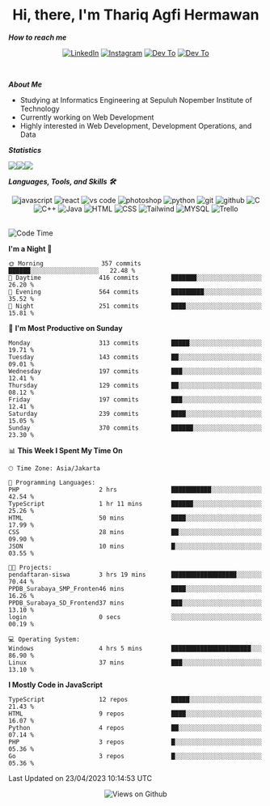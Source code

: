 <div align="center">
  <h1>Hi, there, I'm Thariq Agfi Hermawan</h1>
</div>


***How to reach me***
<p align='center'>
   <a href="https://www.linkedin.com/in/thariqagfihermawan" target="_blank"><img src="https://img.shields.io/badge/LinkedIn-0077B5?style=for-the-badge&logo=linkedin&logoColor=white" alt="LinkedIn"></a>
   <a href="https://www.instagram.com/thoriqagfi" target="_blank"><img src="https://img.shields.io/badge/Instagram-E4405F?style=for-the-badge&logo=instagram&logoColor=white" alt="Instagram"></a>
   <a href="https://medium.com/@thoriq.aghfi60" target="_blank"><img src="https://img.shields.io/badge/Medium-12100E?style=for-the-badge&logo=medium&logoColor=white" alt="Dev To"></a>
   <a href="https://linktr.ee/thoriqagfi" target="_blank"><img src="https://img.shields.io/badge/linktree-1de9b6?style=for-the-badge&logo=linktree&logoColor=white" alt="Dev To"></a>
</p>

<br>

***About Me***
- Studying at Informatics Engineering at Sepuluh Nopember Institute of Technology
- Currently working on Web Development
- Highly interested in Web Development, Development Operations, and Data

***Statistics***

<!-- [![GitHub Streak](http://github-readme-streak-stats.herokuapp.com?user=thoriqagfi&theme=dark)](https://git.io/streak-stats) -->

<div align="center">
  <div style="display: flex;">
    <img src="http://github-readme-streak-stats.herokuapp.com?user=thoriqagfi&theme=chartreuse-dark"/>
    <img src="https://github-readme-stats.vercel.app/api/top-langs/?username=thoriqagfi&layout=compact&&theme=chartreuse-dark&langs_count=8)](https://github.com/thoriqagfi"/>
    <img src="https://github-readme-stats.vercel.app/api?username=thoriqagfi&show_icons=true&theme=chartreuse-dark"/>
  </div>
</div>

<!-- [![Top Langs](https://github-readme-stats.vercel.app/api/top-langs/?username=thoriqagfi&layout=compact&&theme=chartreuse-dark&langs_count=8)](https://github.com/thoriqagfi)
< ![Agfi's GitHub stats](https://github-readme-stats.vercel.app/api?username=thoriqagfi&show_icons=true&theme=chartreuse-dark) -->

***Languages, Tools, and Skills 🛠***

  <div align="center">
    <img src="https://img.shields.io/badge/JavaScript-F7DF1E?style=for-the-badge&logo=javascript&logoColor=black" alt="javascript" />
    <img src="https://img.shields.io/badge/React-61DAFB?style=for-the-badge&logo=react&logoColor=black" alt="react" />
    <img src="https://img.shields.io/badge/vs%20code-007ACC?style=for-the-badge&logo=visual%20studio%20code&logoColor=white" alt="vs code" />
    <img src="https://img.shields.io/badge/adobe%20photoshop-31A8FF?style=for-the-badge&logo=adobe%20photoshop&logoColor=white" alt="photoshop" />
    <img src="https://img.shields.io/badge/python-3776AB?style=for-the-badge&logo=python&logoColor=white" alt="python" />
    <img src="https://img.shields.io/badge/Git-F05032?style=for-the-badge&logo=git&logoColor=white" alt="git" />
    <img src="https://img.shields.io/badge/GitHub-100000?style=for-the-badge&logo=github&logoColor=white" alt="github" />
    <img src="https://img.shields.io/badge/c-%2300599C.svg?style=for-the-badge&logo=c&logoColor=white" alt="C" />
    <img src="https://img.shields.io/badge/c++-%2300599C.svg?style=for-the-badge&logo=c%2B%2B&logoColor=white" alt="C++" />
    <img src="https://img.shields.io/badge/Java-ED8B00?style=for-the-badge&logo=java&logoColor=white" alt="Java"/>
    <img src="https://img.shields.io/badge/HTML5-E34F26?style=for-the-badge&logo=html5&logoColor=white" alt="HTML" />
    <img src="https://img.shields.io/badge/CSS-239120?&style=for-the-badge&logo=css3&logoColor=white" alt ="CSS" />
    <img src="https://img.shields.io/badge/tailwindcss-%2338B2AC.svg?style=for-the-badge&logo=tailwind-css&logoColor=white" alt="Tailwind" />
    <img src="https://img.shields.io/badge/MySQL-00000F?style=for-the-badge&logo=mysql&logoColor=white" alt="MYSQL" />
    <img src="https://img.shields.io/badge/Trello-%23026AA7.svg?style=for-the-badge&logo=Trello&logoColor=white" alt="Trello" />
  </div><br>

<!--START_SECTION:waka-->
![Code Time](http://img.shields.io/badge/Code%20Time-309%20hrs%2025%20mins-blue)

**I'm a Night 🦉** 

```text
🌞 Morning                357 commits         ██████░░░░░░░░░░░░░░░░░░░   22.48 % 
🌆 Daytime                416 commits         ███████░░░░░░░░░░░░░░░░░░   26.20 % 
🌃 Evening                564 commits         █████████░░░░░░░░░░░░░░░░   35.52 % 
🌙 Night                  251 commits         ████░░░░░░░░░░░░░░░░░░░░░   15.81 % 
```
📅 **I'm Most Productive on Sunday** 

```text
Monday                   313 commits         █████░░░░░░░░░░░░░░░░░░░░   19.71 % 
Tuesday                  143 commits         ██░░░░░░░░░░░░░░░░░░░░░░░   09.01 % 
Wednesday                197 commits         ███░░░░░░░░░░░░░░░░░░░░░░   12.41 % 
Thursday                 129 commits         ██░░░░░░░░░░░░░░░░░░░░░░░   08.12 % 
Friday                   197 commits         ███░░░░░░░░░░░░░░░░░░░░░░   12.41 % 
Saturday                 239 commits         ████░░░░░░░░░░░░░░░░░░░░░   15.05 % 
Sunday                   370 commits         ██████░░░░░░░░░░░░░░░░░░░   23.30 % 
```


📊 **This Week I Spent My Time On** 

```text
🕑︎ Time Zone: Asia/Jakarta

💬 Programming Languages: 
PHP                      2 hrs               ███████████░░░░░░░░░░░░░░   42.54 % 
TypeScript               1 hr 11 mins        ██████░░░░░░░░░░░░░░░░░░░   25.26 % 
HTML                     50 mins             ████░░░░░░░░░░░░░░░░░░░░░   17.99 % 
CSS                      28 mins             ██░░░░░░░░░░░░░░░░░░░░░░░   09.90 % 
JSON                     10 mins             █░░░░░░░░░░░░░░░░░░░░░░░░   03.55 % 

🐱‍💻 Projects: 
pendaftaran-siswa        3 hrs 19 mins       ██████████████████░░░░░░░   70.44 % 
PPDB_Surabaya_SMP_Fronten46 mins             ████░░░░░░░░░░░░░░░░░░░░░   16.26 % 
PPDB_Surabaya_SD_Frontend37 mins             ███░░░░░░░░░░░░░░░░░░░░░░   13.10 % 
login                    0 secs              ░░░░░░░░░░░░░░░░░░░░░░░░░   00.19 % 

💻 Operating System: 
Windows                  4 hrs 5 mins        ██████████████████████░░░   86.90 % 
Linux                    37 mins             ███░░░░░░░░░░░░░░░░░░░░░░   13.10 % 
```

**I Mostly Code in JavaScript** 

```text
TypeScript               12 repos            █████░░░░░░░░░░░░░░░░░░░░   21.43 % 
HTML                     9 repos             ████░░░░░░░░░░░░░░░░░░░░░   16.07 % 
Python                   4 repos             ██░░░░░░░░░░░░░░░░░░░░░░░   07.14 % 
PHP                      3 repos             █░░░░░░░░░░░░░░░░░░░░░░░░   05.36 % 
Go                       3 repos             █░░░░░░░░░░░░░░░░░░░░░░░░   05.36 % 
```




 Last Updated on 23/04/2023 10:14:53 UTC
<!--END_SECTION:waka-->

<div align="center">
<img src="https://komarev.com/ghpvc/?username=thoriqagfi&color=blue" alt="Views on Github" />
</div>